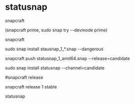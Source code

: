 # statusnap


snapcraft

(snapcraft prime, sudo snap try --devmode prime)

snapcraft 

sudo snap install stausnap_1_*.snap --dangerous

snapcraft push statusnap_1_amd64.snap --release=candidate

sudo snap install statusnap --channel=candidate

#snapcraft release <snap-name> <revision> <channel>

snapcraft release 1 stable

statusnap
